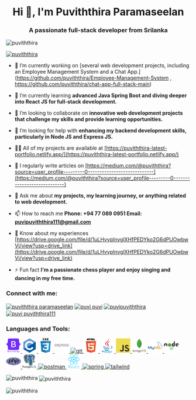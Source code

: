 <h1 align="center">Hi 👋, I'm Puviththira Paramaseelan</h1>
<h3 align="center">A passionate full-stack developer from Srilanka</h3>

<p align="left"> <img src="https://komarev.com/ghpvc/?username=puviththira&label=Profile%20views&color=0e75b6&style=flat" alt="puviththira" /> </p>

<p align="left"> <a href="https://github.com/ryo-ma/github-profile-trophy"><img src="https://github-profile-trophy.vercel.app/?username=puviththira" alt="puviththira" /></a> </p>

- 🔭 I’m currently working on [several web development projects, including an Employee Management System and a Chat App.](https://github.com/puviththira/Employee-Management-System , https://github.com/puviththira/chat-app-full-stack-main)

- 🌱 I’m currently learning **advanced Java Spring Boot and diving deeper into React JS for full-stack development.**

- 👯 I’m looking to collaborate on **innovative web development projects that challenge my skills and provide learning opportunities.**

- 🤝 I’m looking for help with **enhancing my backend development skills, particularly in Node JS and Express JS.**

- 👨‍💻 All of my projects are available at [https://puviththira-latest-portfolio.netlify.app/](https://puviththira-latest-portfolio.netlify.app/)

- 📝 I regularly write articles on [https://medium.com/@puviththira?source=user_profile---------0----------------------------](https://medium.com/@puviththira?source=user_profile---------0----------------------------)

- 💬 Ask me about **my projects, my learning journey, or anything related to web development.**

- 📫 How to reach me **Phone: +94 77 089 0951 Email: puvipuviththira111@gmail.com**

- 📄 Know about my experiences [https://drive.google.com/file/d/1uLHvyplnvglXHfPEDYko2G6dPUOwbwVj/view?usp=drive_link](https://drive.google.com/file/d/1uLHvyplnvglXHfPEDYko2G6dPUOwbwVj/view?usp=drive_link)

- ⚡ Fun fact **I'm a passionate chess player and enjoy singing and dancing in my free time.**

<h3 align="left">Connect with me:</h3>
<p align="left">
<a href="https://linkedin.com/in/puviththira paramaseelan" target="blank"><img align="center" src="https://raw.githubusercontent.com/rahuldkjain/github-profile-readme-generator/master/src/images/icons/Social/linked-in-alt.svg" alt="puviththira paramaseelan" height="30" width="40" /></a>
<a href="https://fb.com/puvi puvi" target="blank"><img align="center" src="https://raw.githubusercontent.com/rahuldkjain/github-profile-readme-generator/master/src/images/icons/Social/facebook.svg" alt="puvi puvi" height="30" width="40" /></a>
<a href="https://medium.com/puvipuviththira" target="blank"><img align="center" src="https://raw.githubusercontent.com/rahuldkjain/github-profile-readme-generator/master/src/images/icons/Social/medium.svg" alt="puvipuviththira" height="30" width="40" /></a>
<a href="https://www.hackerrank.com/puvi puviththira111" target="blank"><img align="center" src="https://raw.githubusercontent.com/rahuldkjain/github-profile-readme-generator/master/src/images/icons/Social/hackerrank.svg" alt="puvi puviththira111" height="30" width="40" /></a>
</p>

<h3 align="left">Languages and Tools:</h3>
<p align="left"> <a href="https://getbootstrap.com" target="_blank" rel="noreferrer"> <img src="https://raw.githubusercontent.com/devicons/devicon/master/icons/bootstrap/bootstrap-plain-wordmark.svg" alt="bootstrap" width="40" height="40"/> </a> <a href="https://www.cprogramming.com/" target="_blank" rel="noreferrer"> <img src="https://raw.githubusercontent.com/devicons/devicon/master/icons/c/c-original.svg" alt="c" width="40" height="40"/> </a> <a href="https://www.w3schools.com/css/" target="_blank" rel="noreferrer"> <img src="https://raw.githubusercontent.com/devicons/devicon/master/icons/css3/css3-original-wordmark.svg" alt="css3" width="40" height="40"/> </a> <a href="https://expressjs.com" target="_blank" rel="noreferrer"> <img src="https://raw.githubusercontent.com/devicons/devicon/master/icons/express/express-original-wordmark.svg" alt="express" width="40" height="40"/> </a> <a href="https://git-scm.com/" target="_blank" rel="noreferrer"> <img src="https://www.vectorlogo.zone/logos/git-scm/git-scm-icon.svg" alt="git" width="40" height="40"/> </a> <a href="https://www.w3.org/html/" target="_blank" rel="noreferrer"> <img src="https://raw.githubusercontent.com/devicons/devicon/master/icons/html5/html5-original-wordmark.svg" alt="html5" width="40" height="40"/> </a> <a href="https://www.java.com" target="_blank" rel="noreferrer"> <img src="https://raw.githubusercontent.com/devicons/devicon/master/icons/java/java-original.svg" alt="java" width="40" height="40"/> </a> <a href="https://developer.mozilla.org/en-US/docs/Web/JavaScript" target="_blank" rel="noreferrer"> <img src="https://raw.githubusercontent.com/devicons/devicon/master/icons/javascript/javascript-original.svg" alt="javascript" width="40" height="40"/> </a> <a href="https://www.mongodb.com/" target="_blank" rel="noreferrer"> <img src="https://raw.githubusercontent.com/devicons/devicon/master/icons/mongodb/mongodb-original-wordmark.svg" alt="mongodb" width="40" height="40"/> </a> <a href="https://www.mysql.com/" target="_blank" rel="noreferrer"> <img src="https://raw.githubusercontent.com/devicons/devicon/master/icons/mysql/mysql-original-wordmark.svg" alt="mysql" width="40" height="40"/> </a> <a href="https://nodejs.org" target="_blank" rel="noreferrer"> <img src="https://raw.githubusercontent.com/devicons/devicon/master/icons/nodejs/nodejs-original-wordmark.svg" alt="nodejs" width="40" height="40"/> </a> <a href="https://www.php.net" target="_blank" rel="noreferrer"> <img src="https://raw.githubusercontent.com/devicons/devicon/master/icons/php/php-original.svg" alt="php" width="40" height="40"/> </a> <a href="https://www.postgresql.org" target="_blank" rel="noreferrer"> <img src="https://raw.githubusercontent.com/devicons/devicon/master/icons/postgresql/postgresql-original-wordmark.svg" alt="postgresql" width="40" height="40"/> </a> <a href="https://postman.com" target="_blank" rel="noreferrer"> <img src="https://www.vectorlogo.zone/logos/getpostman/getpostman-icon.svg" alt="postman" width="40" height="40"/> </a> <a href="https://reactjs.org/" target="_blank" rel="noreferrer"> <img src="https://raw.githubusercontent.com/devicons/devicon/master/icons/react/react-original-wordmark.svg" alt="react" width="40" height="40"/> </a> <a href="https://spring.io/" target="_blank" rel="noreferrer"> <img src="https://www.vectorlogo.zone/logos/springio/springio-icon.svg" alt="spring" width="40" height="40"/> </a> <a href="https://tailwindcss.com/" target="_blank" rel="noreferrer"> <img src="https://www.vectorlogo.zone/logos/tailwindcss/tailwindcss-icon.svg" alt="tailwind" width="40" height="40"/> </a> </p>

<p><img align="left" src="https://github-readme-stats.vercel.app/api/top-langs?username=puviththira&show_icons=true&locale=en&layout=compact" alt="puviththira" /></p>

<p>&nbsp;<img align="center" src="https://github-readme-stats.vercel.app/api?username=puviththira&show_icons=true&locale=en" alt="puviththira" /></p>

<p><img align="center" src="https://github-readme-streak-stats.herokuapp.com/?user=puviththira&" alt="puviththira" /></p>
